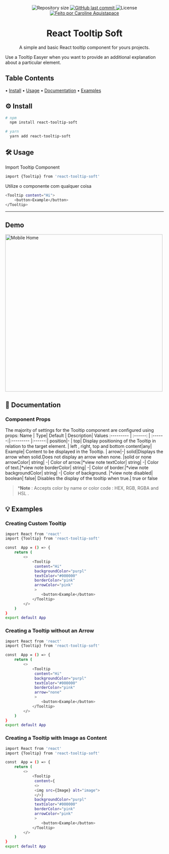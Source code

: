 
<p align="center">

  <img alt="Repository size" src="https://img.shields.io/github/repo-size/aquistapace/react-tooltip-soft">
  
  <a href="https://github.com/aquistapace/react-tooltip-soft/commits/master">
    <img alt="GitHub last commit" src="https://img.shields.io/github/last-commit/aquistapace/react-tooltip-soft">
  </a>
    
   <img alt="License" src="https://img.shields.io/badge/license-MIT-brightgreen">
 

  <a href="https://github.com/aquistapace">
    <img alt="Feito por Caroline Aquistapace" src="https://img.shields.io/badge/feito%20por-Caroline-Aquistapace%237519C1">
  </a>
  
  
 
</p>
<h1 align="center">
   React Tooltip Soft 
</h1>

<p align="center"> 
 A simple and basic React tooltip component for yours projects.  
</p>
<p align="left"> 
 Use a Tooltip Easyer when you want to provide an additional explanation about a particular element.  
</p>

## Table Contents
•  <a href="#Install">Install</a> 
•  <a href="#-sobre-o-projeto">Usage</a> 
•  <a href="#-sobre-o-projeto">Documentation</a> 
•  <a href="#-sobre-o-projeto">Examples</a> 


## ⚙️ Install
```bash
# npm
  npm install react-tooltip-soft

# yarn
  yarn add react-tooltip-soft
```


## 🛠 Usage

Import Tooltip Component 
```bash
import {Tooltip} from 'react-tooltip-soft'
```

Utilize o componente com qualquer coisa
```bash
<Tooltip content="Hi">
	<button>Example</button>
</Tooltip>
```
---
## Demo
<p align="left">

  <img alt="Mobile Home" title="Mobile Home" src="https://github.com/aquistapace/react-tooltip-soft/blob/main/tooltip.gif" width="500px">

</p>

## 📄 Documentation
### Component Props
The majority of settings for the Tooltip component are configured using props:
Name | Type| Default | Description| Values
:--------- | :------: | :------:|:--------- |:------:|
position|- | top| Display positioning of the Tooltip in relation to the target element. | left , right, top and bottom
content|any| Example| Content to be displayed in the Tooltip. |
arrow|-| solid|Displays the arrow when solid.Does not display an arrow when none.  |solid or none
arrowColor| string| -| Color of arrow.|*view note
textColor| string| -| Color of text.|*view note
borderColor| string| -| Color of border.|*view note
backgroundColor| string| -| Color of background. |*view note
disabled| boolean| false| Disables the display of the tooltip when true.| true or false
> ***Note** : Accepts color by name  or color code : HEX, RGB, RGBA and HSL .


## 💡 Examples
### Creating Custom Tooltip
```bash
import React from 'react'
import {Tooltip} from 'react-tooltip-soft'

const  App = () => {
	return (
		<>
			<Tooltip 
			 content="Hi" 
			 backgroundColor="purpl"
			 textColor="#000000"
			 borderColor="pink"
			 arrowColor="pink"
			 >
				<button>Example</button>
			</Tooltip>
		</>
	)
}
export default App

```
### Creating a Tooltip without an Arrow
```bash
import React from 'react'
import {Tooltip} from 'react-tooltip-soft'

const  App = () => {
	return (
		<>
			<Tooltip 
			 content="Hi" 
			 backgroundColor="purpl"
			 textColor="#000000"
			 borderColor="pink"
			 arrow="none"
			 >
				<button>Example</button>
			</Tooltip>
		</>
	)
}
export default App

```
### Creating a Tooltip with Image as Content
```bash
import React from 'react'
import {Tooltip} from 'react-tooltip-soft'

const  App = () => {
	return (
		<>
			<Tooltip 
			 content={
			 <>
			 <img src={Image} alt="image">
			 </>}
			 backgroundColor="purpl"
			 textColor="#000000"
			 borderColor="pink"
			 arrowColor="pink"
			 >
				<button>Example</button>
			</Tooltip>
		</>
	)
}
export default App

```


